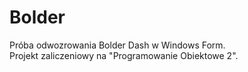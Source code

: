 # Bolder
Próba odwozrowania Bolder Dash w Windows Form.<br>
Projekt zaliczeniowy na "Programowanie Obiektowe 2".
